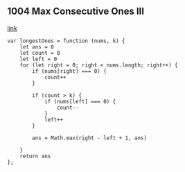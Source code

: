 ## 1004 Max Consecutive Ones III

[link](https://leetcode.com/problems/max-consecutive-ones-iii/description/)

```
var longestOnes = function (nums, k) {
    let ans = 0
    let count = 0
    let left = 0
    for (let right = 0; right < nums.length; right++) {
        if (nums[right] === 0) {
            count++
        }

        if (count > k) {
            if (nums[left] === 0) {
                count--
            }
            left++
        }

        ans = Math.max(right - left + 1, ans)

    }
    return ans
};
```
